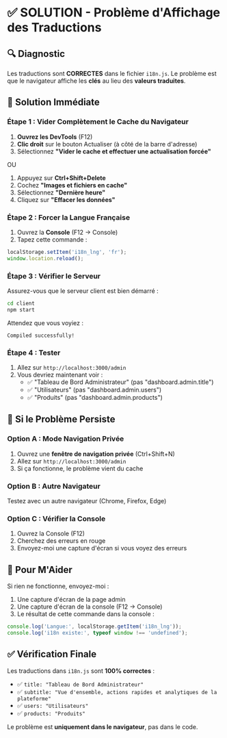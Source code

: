# ✅ SOLUTION - Problème d'Affichage des Traductions

## 🔍 Diagnostic
Les traductions sont **CORRECTES** dans le fichier `i18n.js`.
Le problème est que le navigateur affiche les **clés** au lieu des **valeurs traduites**.

## 🎯 Solution Immédiate

### Étape 1 : Vider Complètement le Cache du Navigateur

1. **Ouvrez les DevTools** (F12)
2. **Clic droit** sur le bouton Actualiser (à côté de la barre d'adresse)
3. Sélectionnez **"Vider le cache et effectuer une actualisation forcée"**

OU

1. Appuyez sur **Ctrl+Shift+Delete**
2. Cochez **"Images et fichiers en cache"**
3. Sélectionnez **"Dernière heure"**
4. Cliquez sur **"Effacer les données"**

### Étape 2 : Forcer la Langue Française

1. Ouvrez la **Console** (F12 → Console)
2. Tapez cette commande :

```javascript
localStorage.setItem('i18n_lng', 'fr');
window.location.reload();
```

### Étape 3 : Vérifier le Serveur

Assurez-vous que le serveur client est bien démarré :

```bash
cd client
npm start
```

Attendez que vous voyiez :
```
Compiled successfully!
```

### Étape 4 : Tester

1. Allez sur `http://localhost:3000/admin`
2. Vous devriez maintenant voir :
   - ✅ "Tableau de Bord Administrateur" (pas "dashboard.admin.title")
   - ✅ "Utilisateurs" (pas "dashboard.admin.users")
   - ✅ "Produits" (pas "dashboard.admin.products")

## 🔧 Si le Problème Persiste

### Option A : Mode Navigation Privée
1. Ouvrez une **fenêtre de navigation privée** (Ctrl+Shift+N)
2. Allez sur `http://localhost:3000/admin`
3. Si ça fonctionne, le problème vient du cache

### Option B : Autre Navigateur
Testez avec un autre navigateur (Chrome, Firefox, Edge)

### Option C : Vérifier la Console
1. Ouvrez la Console (F12)
2. Cherchez des erreurs en rouge
3. Envoyez-moi une capture d'écran si vous voyez des erreurs

## 📸 Pour M'Aider

Si rien ne fonctionne, envoyez-moi :
1. Une capture d'écran de la page admin
2. Une capture d'écran de la console (F12 → Console)
3. Le résultat de cette commande dans la console :

```javascript
console.log('Langue:', localStorage.getItem('i18n_lng'));
console.log('i18n existe:', typeof window !== 'undefined');
```

## ✅ Vérification Finale

Les traductions dans `i18n.js` sont **100% correctes** :
- ✅ `title: "Tableau de Bord Administrateur"`
- ✅ `subtitle: "Vue d'ensemble, actions rapides et analytiques de la plateforme"`
- ✅ `users: "Utilisateurs"`
- ✅ `products: "Produits"`

Le problème est **uniquement dans le navigateur**, pas dans le code.

